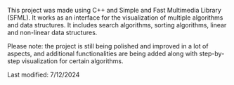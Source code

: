 This project was made using C++ and Simple and Fast Multimedia Library (SFML).
It works as an interface for the visualization of multiple algorithms and data structures.
It includes search algorithms, sorting algorithms, linear and non-linear data structures.

Please note: the project is still being polished and improved in a lot of aspects,
and additional functionalities are being added along with step-by-step visualization for certain algorithms.

Last modified: 7/12/2024
